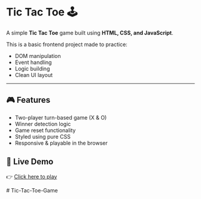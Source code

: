 # Tic Tac Toe 🕹️

A simple **Tic Tac Toe** game built using **HTML, CSS, and JavaScript**.

This is a basic frontend project made to practice:
- DOM manipulation
- Event handling
- Logic building
- Clean UI layout

---

## 🎮 Features

- Two-player turn-based game (X & O)
- Winner detection logic
- Game reset functionality
- Styled using pure CSS
- Responsive & playable in the browser



## 🔗 Live Demo

👉 [Click here to play]( https://awasthiakshit.github.io/Tic-Tac-Toe-Game/)  




#   T i c - T a c - T o e - G a m e 
 
 
